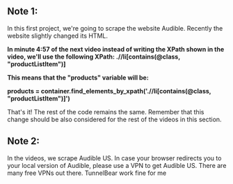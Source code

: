 ## Note 1: 
In this first project, we're going to scrape the website Audible. Recently the website slightly changed its HTML.

**In minute 4:57 of the next video instead of writing the XPath shown in the video, we'll use the following XPath: .//li[contains(@class, "productListItem")]**

**This means that the "products" variable will be:**

**products = container.find_elements_by_xpath('.//li[contains(@class, "productListItem")]')**

That's it! The rest of the code remains the same. Remember that this change should be also considered for the rest of the videos in this section.

## Note 2: 
In the videos, we scrape Audible US. In case your browser redirects you to your local version of Audible, please use a VPN to get Audible US. There are many free VPNs out there. TunnelBear work fine for me